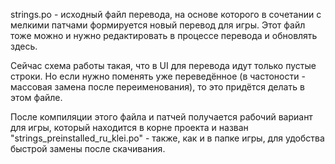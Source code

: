strings.po - исходный файл перевода, на основе которого в сочетании с мелкими патчами формируется новый перевод для игры. Этот файл тоже можно и нужно редактировать в процессе перевода и обновлять здесь.

Сейчас схема работы такая, что в UI для перевода идут только пустые строки. Но если нужно поменять уже переведённое (в частоности - массовая замена после переименования), то это придётся делать в этом файле.

После компиляции этого файла и патчей получается рабочий вариант для игры, который находится в корне проекта и назван "strings_preinstalled_ru_klei.po" - также, как и в папке игры, для удобства быстрой замены после скачивания.
